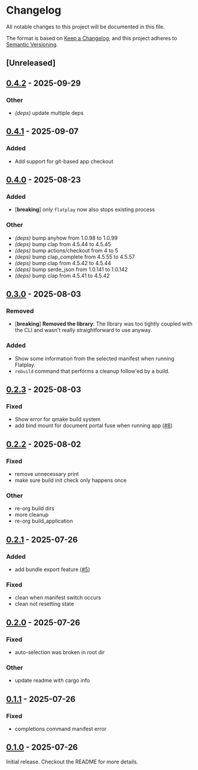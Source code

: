 # Changelog

All notable changes to this project will be documented in this file.

The format is based on [Keep a Changelog](https://keepachangelog.com/en/1.0.0/),
and this project adheres to [Semantic Versioning](https://semver.org/spec/v2.0.0.html).

## [Unreleased]

## [0.4.2](https://github.com/mufeedali/flatplay/compare/v0.4.1...v0.4.2) - 2025-09-29

### Other

- *(deps)* update multiple deps

## [0.4.1](https://github.com/mufeedali/flatplay/compare/v0.4.0...v0.4.1) - 2025-09-07

### Added

- Add support for git-based app checkout

## [0.4.0](https://github.com/mufeedali/flatplay/compare/v0.3.0...v0.4.0) - 2025-08-23

### Added

- [**breaking**] only `flatplay` now also stops existing process

### Other

- *(deps)* bump anyhow from 1.0.98 to 1.0.99
- *(deps)* bump clap from 4.5.44 to 4.5.45
- *(deps)* bump actions/checkout from 4 to 5
- *(deps)* bump clap_complete from 4.5.55 to 4.5.57
- *(deps)* bump clap from 4.5.42 to 4.5.44
- *(deps)* bump serde_json from 1.0.141 to 1.0.142
- *(deps)* bump clap from 4.5.41 to 4.5.42

## [0.3.0](https://github.com/mufeedali/flatplay/compare/v0.2.3...v0.3.0) - 2025-08-03

### Removed

- [**breaking**] **Removed the library**: The library was too tightly coupled with the CLI and wasn't really straightforward to use anyway.

### Added

- Show some information from the selected manifest when running Flatplay.
- `rebuild` command that performs a cleanup follow'ed by a build.

## [0.2.3](https://github.com/mufeedali/flatplay/compare/v0.2.2...v0.2.3) - 2025-08-03

### Fixed

- Show error for qmake build system
- add bind mount for document portal fuse when running app ([#8](https://github.com/mufeedali/flatplay/pull/8))

## [0.2.2](https://github.com/mufeedali/flatplay/compare/v0.2.1...v0.2.2) - 2025-08-02

### Fixed

- remove unnecessary print
- make sure build init check only happens once

### Other

- re-org build dirs
- more cleanup
- re-org build_application

## [0.2.1](https://github.com/mufeedali/flatplay/compare/v0.2.0...v0.2.1) - 2025-07-26

### Added

- add bundle export feature ([#5](https://github.com/mufeedali/flatplay/pull/5))

### Fixed

- clean when manifest switch occurs
- clean not resetting state

## [0.2.0](https://github.com/mufeedali/flatplay/compare/v0.1.1...v0.2.0) - 2025-07-26

### Fixed

- auto-selection was broken in root dir

### Other

- update readme with cargo info

## [0.1.1](https://github.com/mufeedali/flatplay/compare/v0.1.0...v0.1.1) - 2025-07-26

### Fixed

- completions command manifest error

## [0.1.0](https://github.com/mufeedali/flatplay/releases/tag/v0.1.0) - 2025-07-26

Initial release. Checkout the README for more details.
